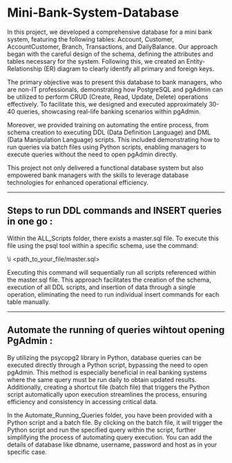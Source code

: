 # Mini-Bank-System-Database

In this project, we developed a comprehensive database for a mini bank system, featuring the following tables: Account, Customer, AccountCustomer, Branch, Transactions, and DailyBalance. Our approach began with the careful design of the schema, defining the attributes and tables necessary for the system. Following this, we created an Entity-Relationship (ER) diagram to clearly identify all primary and foreign keys.

The primary objective was to present this database to bank managers, who are non-IT professionals, demonstrating how PostgreSQL and pgAdmin can be utilized to perform CRUD (Create, Read, Update, Delete) operations effectively. To facilitate this, we designed and executed approximately 30-40 queries, showcasing real-life banking scenarios within pgAdmin.

Moreover, we provided training on automating the entire process, from schema creation to executing DDL (Data Definition Language) and DML (Data Manipulation Language) scripts. This included demonstrating how to run queries via batch files using Python scripts, enabling managers to execute queries without the need to open pgAdmin directly.

This project not only delivered a functional database system but also empowered bank managers with the skills to leverage database technologies for enhanced operational efficiency.

*******************************************************************************************************************************************************************

## Steps to run DDL commands and INSERT queries in one go : 
Within the ALL_Scripts folder, there exists a master.sql file. To execute this file using the psql tool within a specific schema, use the command:

\i <path_to_your_file/master.sql>

Executing this command will sequentially run all scripts referenced within the master.sql file. This approach facilitates the creation of the schema, execution of all DDL scripts, and insertion of data through a single operation, eliminating the need to run individual insert commands for each table manually.


*******************************************************************************************************************************************************************

## Automate the running of queries wihtout opening PgAdmin : 
By utilizing the psycopg2 library in Python, database queries can be executed directly through a Python script, bypassing the need to open pgAdmin. This method is especially beneficial in real banking systems where the same query must be run daily to obtain updated results. Additionally, creating a shortcut file (batch file) that triggers the Python script automatically upon execution streamlines the process, ensuring efficiency and consistency in accessing critical data.

In the Automate_Running_Queries folder, you have been provided with a Python script and a batch file. By clicking on the batch file, it will trigger the Python script and run the specified query within the script, further simplifying the process of automating query execution. You can add the details of database like dbname, username, password and host as in your specific case.
